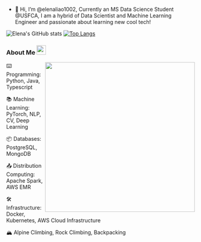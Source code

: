 - 👋 Hi, I’m @elenaliao1002, Currently an MS Data Science Student @USFCA, I am a hybrid of Data Scientist and Machine Learning Engineer and passionate about learning new cool tech!

![Elena's GitHub stats](https://github-readme-stats.vercel.app/api?username=elenaliao1002&show_icons=true&count_private=true&theme=radical)
[![Top Langs](https://github-readme-stats.vercel.app/api/top-langs/?username=elenaliao1002)](https://github.com/elenaliao1002/github_stats)


### About Me <img src="[https://media.giphy.com/media/hvRJCLFzcasrR4ia7z/giphy.gif](https://www.google.com/url?sa=i&url=https%3A%2F%2Ftenor.com%2Fsearch%2Fhello-gifs&psig=AOvVaw1tclp0fA6fJeR2s9VydOMJ&ust=1679873744347000&source=images&cd=vfe&ved=0CA8QjRxqFwoTCNDIosCf-P0CFQAAAAAdAAAAABAE)" width="25px">
<img align="right" width=400px src="images/top-lang-6.png" />

⌨️ Programming: Python, Java, Typescript

📚 Machine Learning: PyTorch, NLP, CV, Deep Learning

📦 Databases: PostgreSQL, MongoDB 

📤 Distribution Computing: Apache Spark, AWS EMR

🛠️ Infrastructure: Docker, Kubernetes, AWS Cloud Infrastructure

🏔️ Alpine Climbing, Rock Climbing, Backpacking

<!--
**ajinChen/ajinChen** is a ✨ _special_ ✨ repository because its `README.md` (this file) appears on your GitHub profile.

Here are some ideas to get you started:

- 🔭 I’m currently working on ...
- 🌱 I’m currently learning ...
- 👯 I’m looking to collaborate on ...
- 🤔 I’m looking for help with ...
- 💬 Ask me about ...
- 📫 How to reach me: ...
- 😄 Pronouns: ...
- ⚡ Fun fact: ...

<a href="http://ajin.icu">
  <img width=450px src="https://github-readme-stats.vercel.app/api?username=ajinChen&show_icons=true&count_private=true&theme=onedark" />

<a href="http://ajin-top-lang.icu">
  <img align="right" width=420px src="https://github-readme-stats.vercel.app/api/top-langs/?username=ajinChen&layout=compact&langs_count=6&hide=php,less,javascript,css,scss,html,jupyter notebook&count_private=true&theme=onedark&text_color=e4bf7a" />

-->
